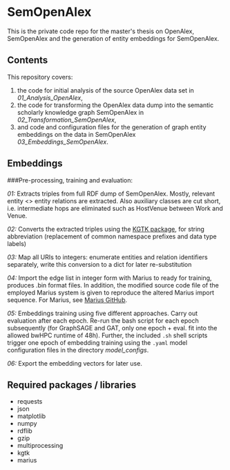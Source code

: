# SemOpenAlex
This is the private code repo for the master's thesis on OpenAlex, SemOpenAlex and the generation of entity embeddings for SemOpenAlex.  

## Contents 
This repository covers:
1. the code for initial analysis of the source OpenAlex data set in *01_Analysis_OpenAlex*,
2. the code for transforming the OpenAlex data dump into the semantic scholarly knowledge graph SemOpenAlex in *02_Transformation_SemOpenAlex*, 
3. and code and configuration files for the generation of graph entity embeddings on the data in SemOpenAlex *03_Embeddings_SemOpenAlex*.


## Embeddings

###Pre-processing, training and evaluation:

*01:* Extracts triples from full RDF dump of SemOpenAlex. Mostly, relevant entity <> entity relations are extracted. Also auxiliary classes are cut short, i.e. intermediate hops are eliminated such as HostVenue between Work and Venue. 

*02:* Converts the extracted triples using the [KGTK package](https://github.com/usc-isi-i2/kgtk), for string abbreviation (replacement of common namespace prefixes and data type labels)

*03:* Map all URIs to integers: enumerate entities and relation identifiers separately, write this conversion to a dict for later re-substitution

*04:* Import the edge list in integer form with Marius to ready for training, produces .bin format files. In addition, the modified source code file of the employed Marius system is given to reproduce the altered Marius import sequence. For Marius, see [Marius GitHub](https://github.com/marius-team/marius).

*05:* Embeddings training using five different approaches. Carry out evaluation after each epoch. Re-run the bash script for each epoch subsequently (for GraphSAGE and GAT, only one epoch + eval. fit into the allowed bwHPC runtime of 48h).
Further, the included `.sh` shell scripts trigger one epoch of embedding training using the `.yaml` model configuration files in the directory *model_configs*.

*06:* Export the embedding vectors for later use.


## Required packages / libraries

- requests
- json
- matplotlib
- numpy
- rdflib
- gzip
- multiprocessing
- kgtk
- marius
